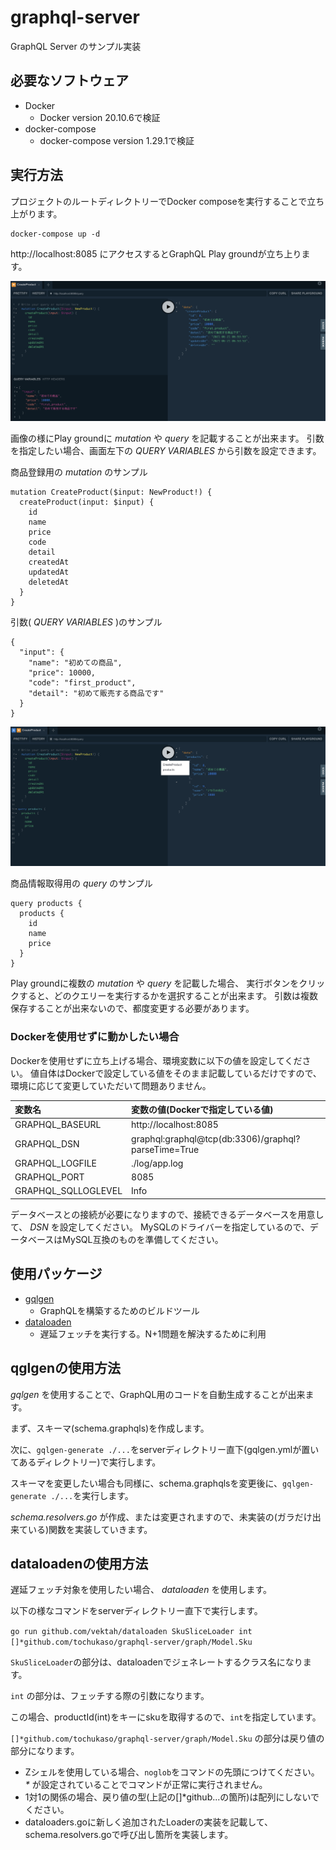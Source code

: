 # graphql-server

GraphQL Server のサンプル実装

## 必要なソフトウェア

- Docker
  - Docker version 20.10.6で検証
- docker-compose
  - docker-compose version 1.29.1で検証

## 実行方法

プロジェクトのルートディレクトリーでDocker composeを実行することで立ち上がります。

``` shell
docker-compose up -d
```

http://localhost:8085 にアクセスするとGraphQL Play groundが立ち上ります。

![GraphQL Play ground](playground.png)

画像の様にPlay groundに _mutation_ や _query_ を記載することが出来ます。
引数を指定したい場合、画面左下の _QUERY VARIABLES_ から引数を設定できます。

商品登録用の _mutation_ のサンプル

``` text
mutation CreateProduct($input: NewProduct!) {
  createProduct(input: $input) {
    id
    name
    price
    code
    detail
    createdAt
    updatedAt
    deletedAt
  }
}
```

引数( _QUERY VARIABLES_ )のサンプル

``` text
{
  "input": {
    "name": "初めての商品",
    "price": 10000,
    "code": "first_product",
    "detail": "初めて販売する商品です" 
  }
}
```

![GraphQL Query](query.png)

商品情報取得用の _query_ のサンプル

``` text
query products {
  products {
    id
    name
    price
  }
}
```

Play groundに複数の _mutation_ や _query_ を記載した場合、 実行ボタンをクリックすると、どのクエリーを実行するかを選択することが出来ます。
引数は複数保存することが出来ないので、都度変更する必要があります。


### Dockerを使用せずに動かしたい場合

Dockerを使用せずに立ち上げる場合、環境変数に以下の値を設定してください。
値自体はDockerで設定している値をそのまま記載しているだけですので、環境に応じて変更していただいて問題ありません。

| 変数名 | 変数の値(Dockerで指定している値) |
|:------|:--------|
| GRAPHQL_BASEURL | http://localhost:8085 |
| GRAPHQL_DSN | graphql:graphql@tcp(db:3306)/graphql?parseTime=True |
| GRAPHQL_LOGFILE | ./log/app.log |
| GRAPHQL_PORT | 8085 |
| GRAPHQL_SQLLOGLEVEL | Info |

データベースとの接続が必要になりますので、接続できるデータベースを用意して、 _DSN_ を設定してください。
MySQLのドライバーを指定しているので、データベースはMySQL互換のものを準備してください。

## 使用パッケージ

- [gqlgen]
  - GraphQLを構築するためのビルドツール
- [dataloaden]
  - 遅延フェッチを実行する。N+1問題を解決するために利用

## qglgenの使用方法

_gqlgen_ を使用することで、GraphQL用のコードを自動生成することが出来ます。

まず、スキーマ(schema.graphqls)を作成します。

次に、`gqlgen-generate ./...`をserverディレクトリー直下(gqlgen.ymlが置いてあるディレクトリー)で実行します。

スキーマを変更したい場合も同様に、schema.graphqlsを変更後に、`gqlgen-generate ./...`を実行します。

_schema.resolvers.go_ が作成、または変更されますので、未実装の(ガラだけ出来ている)関数を実装していきます。

## dataloadenの使用方法

遅延フェッチ対象を使用したい場合、 _dataloaden_ を使用します。

以下の様なコマンドをserverディレクトリー直下で実行します。

`go run github.com/vektah/dataloaden SkuSliceLoader int []*github.com/tochukaso/graphql-server/graph/Model.Sku`

`SkuSliceLoader`の部分は、dataloadenでジェネレートするクラス名になります。

`int` の部分は、フェッチする際の引数になります。

この場合、productId(int)をキーにskuを取得するので、`int`を指定しています。

`[]*github.com/tochukaso/graphql-server/graph/Model.Sku` の部分は戻り値の部分になります。

- Zシェルを使用している場合、`noglob`をコマンドの先頭につけてください。 _*_ が設定されていることでコマンドが正常に実行されません。
- 1対1の関係の場合、戻り値の型(上記の[]*github...の箇所)は配列にしないでください。
- dataloaders.goに新しく追加されたLoaderの実装を記載して、schema.resolvers.goで呼び出し箇所を実装します。

[gqlgen]: https://github.com/99designs/gqlgen
[dataloaden]: https://github.com/vektah/dataloaden
